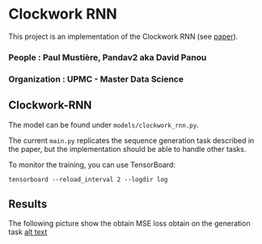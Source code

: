 # Clockwork RNN

This project is an implementation of the Clockwork RNN
(see [paper](https://arxiv.org/abs/1402.3511)).

### People : Paul Mustière, Pandav2 aka David Panou
### Organization : UPMC - Master Data Science

## Clockwork-RNN

The model can be found under `models/clockwork_rnn.py`.

The current `main.py` replicates the sequence generation task
described in the paper, but the implementation should be able
to handle other tasks.

To monitor the training, you can use TensorBoard:
```
tensorboard --reload_interval 2 --logdir log
```

## Results
The following picture show the obtain MSE loss obtain on the generation task [alt text](pic/learning.pdf "learning parameters")

